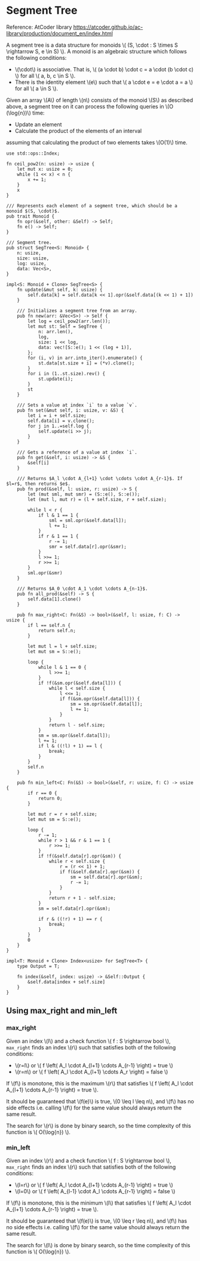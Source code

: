 # Segment Tree

Reference: AtCoder library <https://atcoder.github.io/ac-library/production/document_en/index.html>

A segment tree is a data structure for monoids \\( (S, \cdot : S \times S \rightarrow S, e \in S) \\). A monoid is an algebraic structure which follows the following conditions:
- \\(\cdot\\) is associative. That is, \\( (a \cdot b) \cdot c = a \cdot (b \cdot c) \\) for all \\( a, b, c \in S \\).
- There is the identity element \\(e\\) such that \\( a \cdot e = e \cdot a = a \\) for all \\( a \in S \\).
  
Given an array \\(A\\) of length \\(n\\) consists of the monoid \\(S\\) as described above, a segment tree on it can process the following queries in \\(O (\log{n})\\) time:
- Update an element
- Calculate the product of the elements of an interval

assuming that calculating the product of two elements takes \\(O(1)\\) time.

```rust,noplayground
use std::ops::Index;

fn ceil_pow2(n: usize) -> usize {
    let mut x: usize = 0;
    while (1 << x) < n {
        x += 1;
    }
    x
}

/// Represents each element of a segment tree, which should be a monoid $(S, \cdot)$.
pub trait Monoid {
    fn opr(&self, other: &Self) -> Self;
    fn e() -> Self;
}

/// Segment tree.
pub struct SegTree<S: Monoid> {
    n: usize,
    size: usize,
    log: usize,
    data: Vec<S>,
}

impl<S: Monoid + Clone> SegTree<S> {
    fn update(&mut self, k: usize) {
        self.data[k] = self.data[k << 1].opr(&self.data[(k << 1) + 1])
    }

    /// Initializes a segment tree from an array.
    pub fn new(arr: &Vec<S>) -> Self {
        let log = ceil_pow2(arr.len());
        let mut st: Self = SegTree {
            n: arr.len(),
            log,
            size: 1 << log,
            data: vec![S::e(); 1 << (log + 1)],
        };
        for (i, v) in arr.into_iter().enumerate() {
            st.data[st.size + i] = (*v).clone();
        }
        for i in (1..st.size).rev() {
            st.update(i);
        }
        st
    }

    /// Sets a value at index `i` to a value `v`.
    pub fn set(&mut self, i: usize, v: &S) {
        let i = i + self.size;
        self.data[i] = v.clone();
        for j in 1..=self.log {
            self.update(i >> j);
        }
    }

    /// Gets a reference of a value at index `i`.
    pub fn get(&self, i: usize) -> &S {
        &self[i]
    }

    /// Returns $A_l \cdot A_{l+1} \cdot \cdots \cdot A_{r-1}$. If $l=r$, then returns $e$.
    pub fn prod(&self, l: usize, r: usize) -> S {
        let (mut sml, mut smr) = (S::e(), S::e());
        let (mut l, mut r) = (l + self.size, r + self.size);

        while l < r {
            if l & 1 == 1 {
                sml = sml.opr(&self.data[l]);
                l += 1;
            }
            if r & 1 == 1 {
                r -= 1;
                smr = self.data[r].opr(&smr);
            }
            l >>= 1;
            r >>= 1;
        }
        sml.opr(&smr)
    }

    /// Returns $A_0 \cdot A_1 \cdot \cdots A_{n-1}$.
    pub fn all_prod(&self) -> S {
        self.data[1].clone()
    }

    pub fn max_right<C: Fn(&S) -> bool>(&self, l: usize, f: C) -> usize {
        if l == self.n {
            return self.n;
        }

        let mut l = l + self.size;
        let mut sm = S::e();

        loop {
            while l & 1 == 0 {
                l >>= 1;
            }
            if !f(&sm.opr(&self.data[l])) {
                while l < self.size {
                    l <<= 1;
                    if f(&sm.opr(&self.data[l])) {
                        sm = sm.opr(&self.data[l]);
                        l += 1;
                    }
                }
                return l - self.size;
            }
            sm = sm.opr(&self.data[l]);
            l += 1;
            if l & ((!l) + 1) == l {
                break;
            }
        }
        self.n
    }
    
    pub fn min_left<C: Fn(&S) -> bool>(&self, r: usize, f: C) -> usize {
        if r == 0 {
            return 0;
        }

        let mut r = r + self.size;
        let mut sm = S::e();

        loop {
            r -= 1;
            while r > 1 && r & 1 == 1 {
                r >>= 1;
            }
            if !f(&self.data[r].opr(&sm)) {
                while r < self.size {
                    r = (r << 1) + 1;
                    if f(&self.data[r].opr(&sm)) {
                        sm = self.data[r].opr(&sm);
                        r -= 1;
                    }
                }
                return r + 1 - self.size;
            }
            sm = self.data[r].opr(&sm);

            if r & ((!r) + 1) == r {
                break;
            }
        }
        0
    }
}

impl<T: Monoid + Clone> Index<usize> for SegTree<T> {
    type Output = T;

    fn index(&self, index: usize) -> &Self::Output {
        &self.data[index + self.size]
    }
}
```

## Using max_right and min_left
### max_right
Given an index \\(l\\) and a check function \\( f : S \rightarrow bool \\), `max_right` finds an index \\(r\\) such that satisfies both of the following conditions:
- \\(r=l\\) or \\( f \left( A_l \cdot A_{l+1} \cdots A_{r-1} \right) = true \\)
- \\(r=n\\) or \\( f \left( A_l \cdot A_{l+1} \cdots A_r \right) = false \\)

If \\(f\\) is monotone, this is the maximum \\(r\\) that satisfies \\( f \left( A_l \cdot A_{l+1} \cdots A_{r-1} \right) = true \\).

It should be guaranteed that \\(f(e)\\) is true, \\(0 \leq l \leq n\\), and \\(f\\) has no side effects i.e. calling \\(f\\) for the same value should always return the same result.

The search for \\(r\\) is done by binary search, so the time complexity of this function is \\( O(\log{n}) \\).

### min_left
Given an index \\(r\\) and a check function \\( f : S \rightarrow bool \\), `max_right` finds an index \\(r\\) such that satisfies both of the following conditions:
- \\(l=r\\) or \\( f \left( A_l \cdot A_{l+1} \cdots A_{r-1} \right) = true \\)
- \\(l=0\\) or \\( f \left( A_{l-1} \cdot A_l \cdots A_{r-1} \right) = false \\)

If \\(f\\) is monotone, this is the minimum \\(l\\) that satisfies \\( f \left( A_l \cdot A_{l+1} \cdots A_{r-1} \right) = true \\).

It should be guaranteed that \\(f(e)\\) is true, \\(0 \leq r \leq n\\), and \\(f\\) has no side effects i.e. calling \\(f\\) for the same value should always return the same result.

The search for \\(l\\) is done by binary search, so the time complexity of this function is \\( O(\log{n}) \\).